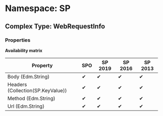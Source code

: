 # Namespace: SP

## Complex Type: WebRequestInfo

### Properties

**Availability matrix**

Property | SPO | SP 2019 | SP 2016 | SP 2013
----------|-----|---------|---------|--------
Body (Edm.String) | ✔ | ✔ | ✔ | ✔
Headers (Collection(SP.KeyValue)) | ✔ | ✔ | ✔ | ✔
Method (Edm.String) | ✔ | ✔ | ✔ | ✔
Url (Edm.String) | ✔ | ✔ | ✔ | ✔

